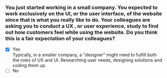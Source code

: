 ### You just started working in a small company. You expected to work exclusively on the UI, or the user interface, of the website since that is what you really like to do. Your colleagues are asking you to conduct a UX , or user experience, study to find out how customers feel while using the website. Do you think this is a fair expectation of your colleagues? ​

- [x] Yes <br>
      Typically, in a smaller company, a "designer" might need to fulfill both the roles of UX and UI. Researching user needs, designing solutions and coding them up.​
- [ ] No
